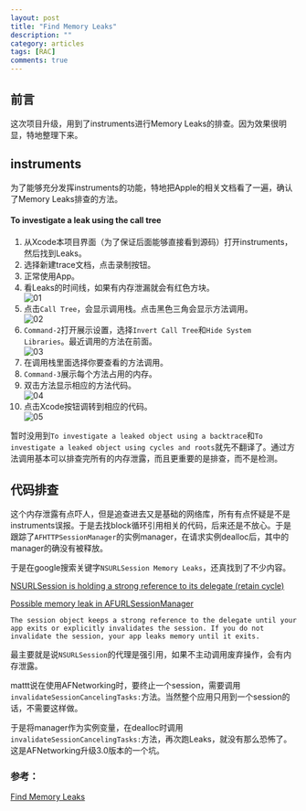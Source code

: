 ```yaml
---
layout: post
title: "Find Memory Leaks"
description: ""
category: articles
tags: [RAC]
comments: true
---
```


## 前言

这次项目升级，用到了instruments进行Memory Leaks的排查。因为效果很明显，特地整理下来。

## instruments

为了能够充分发挥instruments的功能，特地把Apple的相关文档看了一遍，确认了Memory Leaks排查的方法。

#### To investigate a leak using the call tree

1. 从Xcode本项目界面（为了保证后面能够直接看到源码）打开instruments，然后找到Leaks。
2. 选择新建trace文档，点击录制按钮。
3. 正常使用App。
4. 看Leaks的时间线，如果有内存泄漏就会有红色方块。    
![01](https://lettleprince.github.io/images/20160809-MemoryLeaks/memoryleaks-01.png)
5. 点击`Call Tree`，会显示调用栈。点击黑色三角会显示方法调用。    
![02](https://lettleprince.github.io/images/20160809-MemoryLeaks/memoryleaks-02.png)
6. `Command-2`打开展示设置，选择`Invert Call Tree`和`Hide System Libraries`。最近调用的方法在前面。    
![03](https://lettleprince.github.io/images/20160809-MemoryLeaks/memoryleaks-03.png)
7. 在调用栈里面选择你要查看的方法调用。
8. `Command-3`展示每个方法占用的内存。
9. 双击方法显示相应的方法代码。    
![04](https://lettleprince.github.io/images/20160809-MemoryLeaks/memoryleaks-04.png)
10. 点击Xcode按钮调转到相应的代码。    
![05](https://lettleprince.github.io/images/20160809-MemoryLeaks/memoryleaks-05.png)

暂时没用到`To investigate a leaked object using a backtrace`和`To investigate a leaked object using cycles and roots`就先不翻译了。通过方法调用基本可以排查完所有的内存泄露，而且更重要的是排查，而不是检测。

## 代码排查

这个内存泄露有点吓人，但是追查进去又是基础的网络库，所有有点怀疑是不是instruments误报。于是去找block循环引用相关的代码，后来还是不放心。于是跟踪了`AFHTTPSessionManager`的实例manager，在请求实例dealloc后，其中的manager的确没有被释放。

于是在google搜索关键字`NSURLSession Memory Leaks`，还真找到了不少内容。

[NSURLSession is holding a strong reference to its delegate (retain cycle) ](https://github.com/facebook/AsyncDisplayKit/issues/763)

[Possible memory leak in AFURLSessionManager](https://github.com/AFNetworking/AFNetworking/issues/1528)

`The session object keeps a strong reference to the delegate until your app exits or explicitly invalidates the session. If you do not invalidate the session, your app leaks memory until it exits.`

最主要就是说`NSURLSession`的代理是强引用，如果不主动调用废弃操作，会有内存泄露。

mattt说在使用AFNetworking时，要终止一个session，需要调用`invalidateSessionCancelingTasks:`方法。当然整个应用只用到一个session的话，不需要这样做。

于是将manager作为实例变量，在dealloc时调用`invalidateSessionCancelingTasks:`方法，再次跑Leaks，就没有那么恐怖了。这是AFNetworking升级3.0版本的一个坑。

### 参考：

[Find Memory Leaks](https://developer.apple.com/library/ios/documentation/DeveloperTools/Conceptual/InstrumentsUserGuide/FindingLeakedMemory.html)

